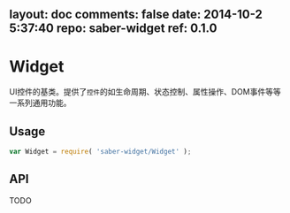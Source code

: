 layout: doc
comments: false
date: 2014-10-2 5:37:40
repo: saber-widget
ref: 0.1.0
---

# Widget

UI控件的基类。提供了`控件`的如生命周期、状态控制、属性操作、DOM事件等等一系列通用功能。


## Usage

``` javascript
var Widget = require( 'saber-widget/Widget' );
```

## API

TODO


